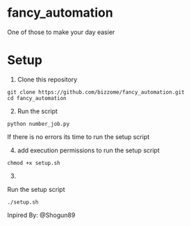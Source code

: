 # fancy_automation
One of those to make your day easier


# Setup
1. Clone this repository

```code
git clone https://github.com/bizzome/fancy_automation.git
cd fancy_automation
```



2. Run the script
```code
python number_job.py
```

If there is no errors its time to run the setup script

4. add execution permissions to run the setup script
```code
chmod +x setup.sh
```


3. 
 Run the setup script
```code
./setup.sh
```




Inpired By: @Shogun89